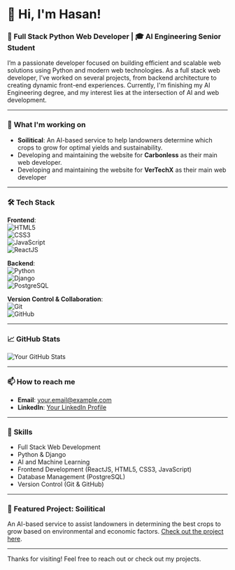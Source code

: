 # 👋 Hi, I'm Hasan!

### 🚀 Full Stack Python Web Developer | 🎓 AI Engineering Senior Student

I’m a passionate developer focused on building efficient and scalable web solutions using Python and modern web technologies. As a full stack web developer, I’ve worked on several projects, from backend architecture to creating dynamic front-end experiences. Currently, I'm finishing my AI Engineering degree, and my interest lies at the intersection of AI and web development.

---

### 🌱 **What I'm working on**
- **Soilitical**: An AI-based service to help landowners determine which crops to grow for optimal yields and sustainability.
- Developing and maintaining the website for **Carbonless** as their main web developer.
- Developing and maintaining the website for **VerTechX** as their main web developer

---

### 🛠️ **Tech Stack**

**Frontend**:  
![HTML5](https://img.shields.io/badge/-HTML5-E34F26?style=flat&logo=html5&logoColor=white)  
![CSS3](https://img.shields.io/badge/-CSS3-1572B6?style=flat&logo=css3&logoColor=white)  
![JavaScript](https://img.shields.io/badge/-JavaScript-F7DF1E?style=flat&logo=javascript&logoColor=black)  
![ReactJS](https://img.shields.io/badge/-ReactJS-61DAFB?style=flat&logo=react&logoColor=black)

**Backend**:  
![Python](https://img.shields.io/badge/-Python-3776AB?style=flat&logo=python&logoColor=white)  
![Django](https://img.shields.io/badge/-Django-092E20?style=flat&logo=django&logoColor=white)  
![PostgreSQL](https://img.shields.io/badge/-PostgreSQL-4169E1?style=flat&logo=postgresql&logoColor=white)

**Version Control & Collaboration**:  
![Git](https://img.shields.io/badge/-Git-F05032?style=flat&logo=git&logoColor=white)  
![GitHub](https://img.shields.io/badge/-GitHub-181717?style=flat&logo=github&logoColor=white)

---

### 📈 **GitHub Stats**
![Your GitHub Stats](https://github-readme-stats.vercel.app/api?username=YourUsername&show_icons=true&theme=radical)

---

### 📫 **How to reach me**
- **Email**: your.email@example.com
- **LinkedIn**: [Your LinkedIn Profile](https://linkedin.com/in/yourprofile)

---

### 🎯 **Skills**
- Full Stack Web Development
- Python & Django
- AI and Machine Learning
- Frontend Development (ReactJS, HTML5, CSS3, JavaScript)
- Database Management (PostgreSQL)
- Version Control (Git & GitHub)

---

### 🌟 **Featured Project: Soilitical**
An AI-based service to assist landowners in determining the best crops to grow based on environmental and economic factors. [Check out the project here](#).

---

Thanks for visiting! Feel free to reach out or check out my projects.
